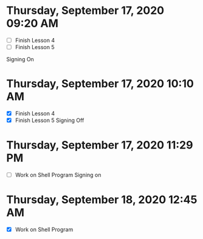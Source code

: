 # Thursday, September 17, 2020 09:20 AM
- [ ] Finish Lesson 4
- [ ] Finish Lesson 5

Signing On 

# Thursday, September 17, 2020 10:10 AM
- [x] Finish Lesson 4 
- [x] Finish Lesson 5
Signing Off

# Thursday, September 17, 2020 11:29 PM 
- [ ] Work on Shell Program 
Signing on 

# Thursday, September 18, 2020 12:45 AM 
- [x] Work on Shell Program 
